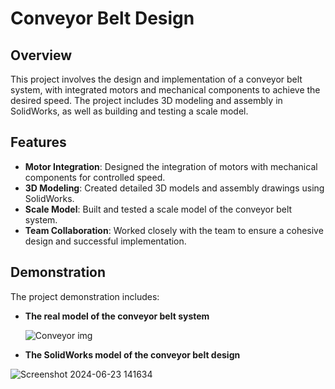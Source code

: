 # Conveyor Belt Design

## Overview

This project involves the design and implementation of a conveyor belt system, with integrated motors and mechanical components to achieve the desired speed. The project includes 3D modeling and assembly in SolidWorks, as well as building and testing a scale model.

## Features

- **Motor Integration**: Designed the integration of motors with mechanical components for controlled speed.
- **3D Modeling**: Created detailed 3D models and assembly drawings using SolidWorks.
- **Scale Model**: Built and tested a scale model of the conveyor belt system.
- **Team Collaboration**: Worked closely with the team to ensure a cohesive design and successful implementation.

## Demonstration

The project demonstration includes:
- **The real model of the conveyor belt system**
  
  ![Conveyor img](https://github.com/AymanTarek2/Ball-Balancing-Robot/assets/173570689/3e7c4530-aba5-4b46-8a91-8ae0b328e1c7)
  
- **The SolidWorks model of the conveyor belt design**

![Screenshot 2024-06-23 141634](https://github.com/AymanTarek2/Ball-Balancing-Robot/assets/173570689/fe95ff9e-66d1-4ae9-b3b8-68edca32f487)
